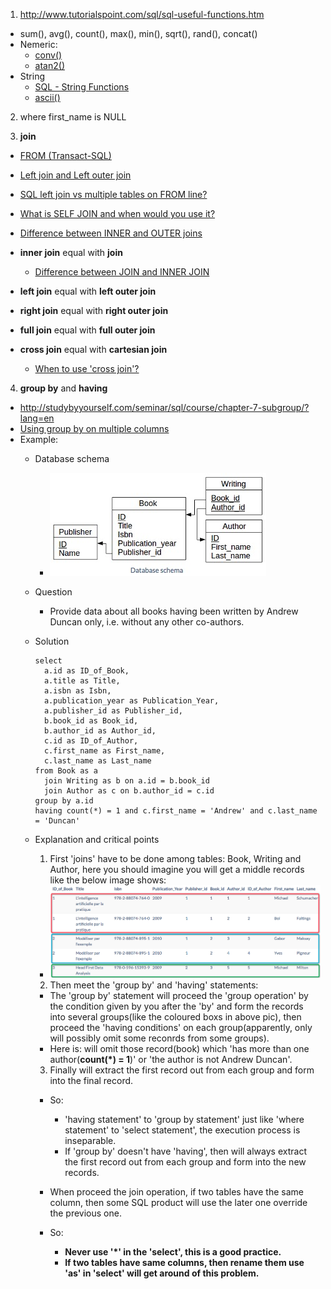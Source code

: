 1. http://www.tutorialspoint.com/sql/sql-useful-functions.htm
  - sum(), avg(), count(), max(), min(), sqrt(), rand(), concat()
  - Nemeric:
    - [conv()](http://www.tutorialspoint.com/sql/sql-numeric-functions.htm#function_conv)
    - [atan2()](https://zh.wikipedia.org/zh-cn/Atan2)
  - String
    - [SQL - String Functions](http://www.tutorialspoint.com/sql/sql-string-functions.htm)
    - [ascii()](http://www.tutorialspoint.com/sql/sql-string-functions.htm#function_ascii)

2. where first_name is NULL

3. **join**
  - [FROM (Transact-SQL)](https://msdn.microsoft.com/en-us/library/ms177634%28SQL.90%29.aspx)
  - [Left join and Left outer join](http://stackoverflow.com/questions/406294/left-join-and-left-outer-join-in-sql-server)
  - [SQL left join vs multiple tables on FROM line?](http://stackoverflow.com/questions/894490/sql-left-join-vs-multiple-tables-on-from-line/894659#894659)
  - [What is SELF JOIN and when would you use it?](http://stackoverflow.com/questions/3362038/what-is-self-join-and-when-would-you-use-it)

  - [Difference between INNER and OUTER joins](http://stackoverflow.com/questions/38549/difference-between-inner-and-outer-joins)

  - **inner join** equal with **join**
    - [Difference between JOIN and INNER JOIN](http://stackoverflow.com/questions/565620/difference-between-join-and-inner-join)
  - **left join** equal with **left outer join**
  - **right join** equal with **right outer join**
  - **full join** equal with **full outer join**
  - **cross join** equal with **cartesian join**
    - [When to use 'cross join'?](http://stackoverflow.com/questions/219716/what-are-the-uses-for-cross-join)

4. **group by** and **having**
  - http://studybyyourself.com/seminar/sql/course/chapter-7-subgroup/?lang=en
  - [Using group by on multiple columns](http://stackoverflow.com/questions/2421388/using-group-by-on-multiple-columns)
  - Example:
    - Database schema
      - <img src="images/20160401_0.png"/>
    - Question
      - Provide data about all books having been written by Andrew Duncan only, i.e. without any other co-authors.
    - Solution
    
      ```
      select
        a.id as ID_of_Book,
        a.title as Title,
        a.isbn as Isbn,
        a.publication_year as Publication_Year,
        a.publisher_id as Publisher_id,
        b.book_id as Book_id,
        b.author_id as Author_id,
        c.id as ID_of_Author,
        c.first_name as First_name,
        c.last_name as Last_name
      from Book as a
        join Writing as b on a.id = b.book_id
        join Author as c on b.author_id = c.id
      group by a.id
      having count(*) = 1 and c.first_name = 'Andrew' and c.last_name = 'Duncan'
      ```
    - Explanation and critical points
      1. First 'joins' have to be done among tables: Book, Writing and Author, here you should imagine you will get a middle records like the below image shows:
        - <img src="images/20160401_1.png"/>
      2. Then meet the 'group by' and 'having' statements:
        - The 'group by' statement will proceed the 'group operation' by the condition given by you after the 'by' and form the records into several groups(like the coloured boxs in above pic), then proceed the 'having conditions' on each group(apparently, only will possibly omit some reconrds from some groups).
        - Here is: will omit those record(book) which 'has more than one author(**count(*) = 1**)' or 'the author is not Andrew Duncan'.
      3. Finally will extract the first record out from each group and form into the final record.

      - So:
        - 'having statement' to 'group by statement' just like 'where statement' to 'select statement', the execution process is inseparable.
        - If 'group by' doesn't have 'having', then will always extract the first record out from each group and form into the new records.

      - When proceed the join operation, if two tables have the same column, then some SQL product will use the later one override the previous one.
      - So:
        - **Never use '*' in the 'select', this is a good practice.**
        - **If two tables have same columns, then rename them use 'as' in 'select' will get around of this problem.**



